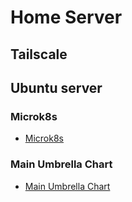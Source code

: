 # Home Server

## Tailscale

## Ubuntu server

### Microk8s

- [Microk8s](microk8s.md)

### Main Umbrella Chart

- [Main Umbrella Chart](mainchart.md)